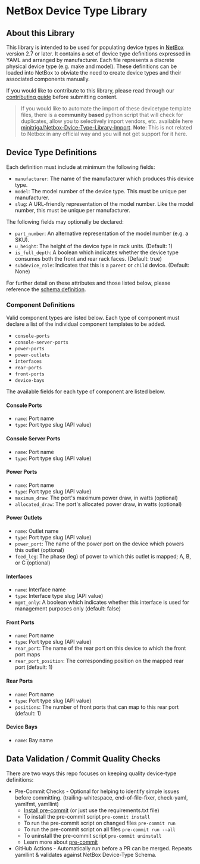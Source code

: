 # NetBox Device Type Library

## About this Library

This library is intended to be used for populating device types in [NetBox](https://github.com/netbox-community/netbox)
version 2.7 or later. It contains a set of device type definitions expressed in YAML and arranged by manufacturer. Each
file represents a discrete physical device type (e.g. make and model). These definitions can be loaded into NetBox to
obviate the need to create device types and their associated components manually.

If you would like to contribute to this library, please read through our [contributing guide](CONTRIBUTING.md) before 
submitting content.

> If you would like to automate the import of these devicetype template files, there is a **community based** python script 
that will check for duplicates, allow you to selectively import vendors, etc. available here [minitriga/Netbox-Dvice-Type-Library-Import](https://github.com/minitriga/Netbox-Device-Type-Library-Import). **Note**: This is not related to Netbox in any official way and you will not get support for it here.

## Device Type Definitions

Each definition must include at minimum the following fields:

- `manufacturer`: The name of the manufacturer which produces this device type.
- `model`: The model number of the device type. This must be unique per manufacturer.
- `slug`: A URL-friendly representation of the model number. Like the model number, this must be unique per
  manufacturer.

The following fields may optionally be declared:

- `part_number`: An alternative representation of the model number (e.g. a SKU).
- `u_height`: The height of the device type in rack units. (Default: 1)
- `is_full_depth`: A boolean which indicates whether the device type consumes both the front and rear rack faces.
  (Default: true)
- `subdevice_role`: Indicates that this is a `parent` or `child` device. (Default: None)

For further detail on these attributes and those listed below, please reference the
[schema definition](tests/schema.json).

### Component Definitions

Valid component types are listed below. Each type of component must declare a list of the individual component templates
to be added.

- `console-ports`
- `console-server-ports`
- `power-ports`
- `power-outlets`
- `interfaces`
- `rear-ports`
- `front-ports`
- `device-bays`

The available fields for each type of component are listed below.

#### Console Ports

- `name`: Port name
- `type`: Port type slug (API value)

#### Console Server Ports

- `name`: Port name
- `type`: Port type slug (API value)

#### Power Ports

- `name`: Port name
- `type`: Port type slug (API value)
- `maximum_draw`: The port's maximum power draw, in watts (optional)
- `allocated_draw`: The port's allocated power draw, in watts (optional)

#### Power Outlets

- `name`: Outlet name
- `type`: Port type slug (API value)
- `power_port`: The name of the power port on the device which powers this outlet (optional)
- `feed_leg`: The phase (leg) of power to which this outlet is mapped; A, B, or C (optional)

#### Interfaces

- `name`: Interface name
- `type`: Interface type slug (API value)
- `mgmt_only`: A boolean which indicates whether this interface is used for management purposes only (default: false)

#### Front Ports

- `name`: Port name
- `type`: Port type slug (API value)
- `rear_port`: The name of the rear port on this device to which the front port maps
- `rear_port_position`: The corresponding position on the mapped rear port (default: 1)

#### Rear Ports

- `name`: Port name
- `type`: Port type slug (API value)
- `positions`: The number of front ports that can map to this rear port (default: 1)

#### Device Bays

- `name`: Bay name

## Data Validation / Commit Quality Checks

There are two ways this repo focuses on keeping quality device-type definitions:

- Pre-Commit Checks - Optional for helping to identify simple issues before committing. (trailing-whitespace, end-of-file-fixer, check-yaml, yamlfmt, yamllint)
  - [Install pre-commit](https://pre-commit.com/#install) (or just use the requirements.txt file)
  - To install the pre-commit script `pre-commit install`
  - To run the pre-commit script on changed files `pre-commit run`
  - To run the pre-commit script on all files `pre-commit run --all`
  - To uninstall the pre-commit script `pre-commit uninstall`
  - Learn more about [pre-commit](https://pre-commit.com/)
- GitHub Actions - Automatically run before a PR can be merged.  Repeats yamllint & validates against NetBox Device-Type Schema.

